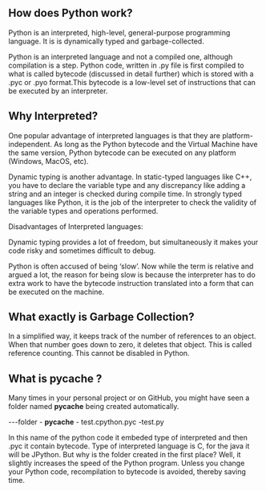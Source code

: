 ## How does Python work?

Python is an interpreted, high-level, general-purpose programming language. It is is dynamically typed and garbage-collected.

Python is an interpreted language and not a compiled one, although compilation is a step. Python code, written in .py file is first compiled to what is called bytecode (discussed in detail further) which is stored with a .pyc or .pyo format.This bytecode is a low-level set of instructions that can be executed by an interpreter.

## Why Interpreted?

One popular advantage of interpreted languages is that they are platform-independent. As long as the Python bytecode and the Virtual Machine have the same version, Python bytecode can be executed on any platform (Windows, MacOS, etc).

Dynamic typing is another advantage. In static-typed languages like C++, you have to declare the variable type and any discrepancy like adding a string and an integer is checked during compile time. In strongly typed languages like Python, it is the job of the interpreter to check the validity of the variable types and operations performed.

Disadvantages of Interpreted languages:

Dynamic typing provides a lot of freedom, but simultaneously it makes your code risky and sometimes difficult to debug.

Python is often accused of being ‘slow’. Now while the term is relative and argued a lot, the reason for being slow is because the interpreter has to do extra work to have the bytecode instruction translated into a form that can be executed on the machine.

## What exactly is Garbage Collection?

In a simplified way, it keeps track of the number of references to an object. When that number goes down to zero, it deletes that object. This is called reference counting. This cannot be disabled in Python.

## What is __pycache__ ?

Many times in your personal project or on GitHub, you might have seen a folder named __pycache__ being created automatically.

---folder
    - __pycache__
        - test.cpython.pyc
    -test.py

In this name of the python code it embeded type of interpreted and then .pyc it contain bytecode. Type of interpreted language is C, for the java it will be JPython.
But why is the folder created in the first place? Well, it slightly increases the speed of the Python program. Unless you change your Python code, recompilation to bytecode is avoided, thereby saving time.
